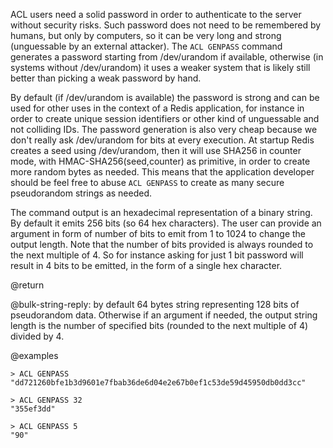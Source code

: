ACL users need a solid password in order to authenticate to the server without
security risks. Such password does not need to be remembered by humans, but only
by computers, so it can be very long and strong (unguessable by an external
attacker). The `ACL GENPASS` command generates a password starting from
/dev/urandom if available, otherwise (in systems without /dev/urandom) it uses a
weaker system that is likely still better than picking a weak password by hand.

By default (if /dev/urandom is available) the password is strong and can be used
for other uses in the context of a Redis application, for instance in order to
create unique session identifiers or other kind of unguessable and not colliding
IDs. The password generation is also very cheap because we don't really ask
/dev/urandom for bits at every execution. At startup Redis creates a seed using
/dev/urandom, then it will use SHA256 in counter mode, with
HMAC-SHA256(seed,counter) as primitive, in order to create more random bytes as
needed. This means that the application developer should be feel free to abuse
`ACL GENPASS` to create as many secure pseudorandom strings as needed.

The command output is an hexadecimal representation of a binary string. By
default it emits 256 bits (so 64 hex characters). The user can provide an
argument in form of number of bits to emit from 1 to 1024 to change the output
length. Note that the number of bits provided is always rounded to the next
multiple of 4. So for instance asking for just 1 bit password will result in 4
bits to be emitted, in the form of a single hex character.

@return

@bulk-string-reply: by default 64 bytes string representing 128 bits of
pseudorandom data. Otherwise if an argument if needed, the output string length
is the number of specified bits (rounded to the next multiple of 4) divided
by 4.

@examples

```
> ACL GENPASS
"dd721260bfe1b3d9601e7fbab36de6d04e2e67b0ef1c53de59d45950db0dd3cc"

> ACL GENPASS 32
"355ef3dd"

> ACL GENPASS 5
"90"
```
